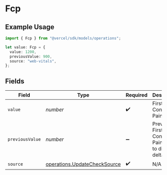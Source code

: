 # Fcp

## Example Usage

```typescript
import { Fcp } from "@vercel/sdk/models/operations";

let value: Fcp = {
  value: 1200,
  previousValue: 900,
  source: "web-vitals",
};
```

## Fields

| Field                                                                        | Type                                                                         | Required                                                                     | Description                                                                  | Example                                                                      |
| ---------------------------------------------------------------------------- | ---------------------------------------------------------------------------- | ---------------------------------------------------------------------------- | ---------------------------------------------------------------------------- | ---------------------------------------------------------------------------- |
| `value`                                                                      | *number*                                                                     | :heavy_check_mark:                                                           | First Contentful Paint value                                                 | 1200                                                                         |
| `previousValue`                                                              | *number*                                                                     | :heavy_minus_sign:                                                           | Previous First Contentful Paint value to display a delta                     | 900                                                                          |
| `source`                                                                     | [operations.UpdateCheckSource](../../models/operations/updatechecksource.md) | :heavy_check_mark:                                                           | N/A                                                                          |                                                                              |